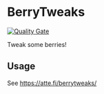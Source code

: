 BerryTweaks
===========

[![Quality Gate](https://sonar.atte.fi/api/badges/gate?key=berrytweaks)](https://sonar.atte.fi/dashboard?id=berrytweaks)

Tweak some berries!


Usage
-----
See https://atte.fi/berrytweaks/
